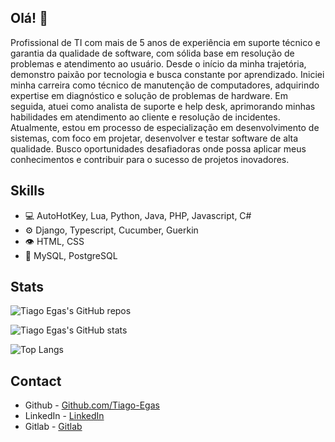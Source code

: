 ## Olá! 👋

Profissional de TI com mais de 5 anos de experiência em suporte técnico e garantia da qualidade de software, com sólida base em resolução de problemas e atendimento ao usuário. Desde o início da minha trajetória, demonstro paixão por tecnologia e busca constante por aprendizado. Iniciei minha carreira como técnico de manutenção de computadores, adquirindo expertise em diagnóstico e solução de problemas de hardware. Em seguida, atuei como analista de suporte e help desk, aprimorando minhas habilidades em atendimento ao cliente e resolução de incidentes. Atualmente, estou em processo de especialização em desenvolvimento de sistemas, com foco em projetar, desenvolver e testar software de alta qualidade. Busco oportunidades desafiadoras onde possa aplicar meus conhecimentos e contribuir para o sucesso de projetos inovadores.

## Skills

- 💻 AutoHotKey, Lua, Python, Java, PHP, Javascript, C#
- ⚙️ Django, Typescript, Cucumber, Guerkin
- 👁️ HTML, CSS
- 💽 MySQL, PostgreSQL

## Stats

![Tiago Egas's GitHub repos](https://github-readme-streak-stats.herokuapp.com/?user=Tiago-Egas&theme=catppuccin_mocha&hide_border=false)

![Tiago Egas's GitHub stats](https://github-readme-stats.vercel.app/api?username=Tiago-Egas&theme=catppuccin_mocha&show_icons=true)

![Top Langs](https://github-readme-stats.vercel.app/api/top-langs/?username=Tiago-Egas&theme=catppuccin_mocha&show_icons=true)

## Contact

- Github - [Github.com/Tiago-Egas](https://github.com/Tiago-Egas)
- LinkedIn - [LinkedIn](https://www.linkedin.com/in/tiagoegas/)
- Gitlab - [Gitlab](https://gitlab.com/Tiago-Egas)
